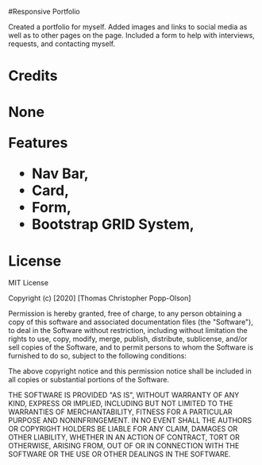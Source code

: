 #Responsive Portfolio



Created a portfolio for myself.
Added images and links to social media as well as to other pages on the page.
Included a form to help with interviews, requests, and contacting myself.


<h1>Credits<h1>


None


Features

<ul>
    <li>Nav Bar,</li>
    <li>Card,</li>
    <li>Form,</li>
    <li>Bootstrap GRID System,</li>
</ul>

<h1>License</H1>



MIT License

Copyright (c) [2020] [Thomas Christopher Popp-Olson]

Permission is hereby granted, free of charge, to any person obtaining a copy
of this software and associated documentation files (the "Software"), to deal
in the Software without restriction, including without limitation the rights
to use, copy, modify, merge, publish, distribute, sublicense, and/or sell
copies of the Software, and to permit persons to whom the Software is
furnished to do so, subject to the following conditions:

The above copyright notice and this permission notice shall be included in all
copies or substantial portions of the Software.

THE SOFTWARE IS PROVIDED "AS IS", WITHOUT WARRANTY OF ANY KIND, EXPRESS OR
IMPLIED, INCLUDING BUT NOT LIMITED TO THE WARRANTIES OF MERCHANTABILITY,
FITNESS FOR A PARTICULAR PURPOSE AND NONINFRINGEMENT. IN NO EVENT SHALL THE
AUTHORS OR COPYRIGHT HOLDERS BE LIABLE FOR ANY CLAIM, DAMAGES OR OTHER
LIABILITY, WHETHER IN AN ACTION OF CONTRACT, TORT OR OTHERWISE, ARISING FROM,
OUT OF OR IN CONNECTION WITH THE SOFTWARE OR THE USE OR OTHER DEALINGS IN THE
SOFTWARE.
